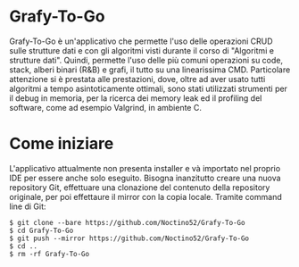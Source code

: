# Grafy-To-Go
Grafy-To-Go è un'applicativo che permette l'uso delle operazioni CRUD sulle strutture dati e con gli algoritmi visti durante il corso di "Algoritmi e strutture dati".
Quindi, permette l'uso delle più comuni operazioni su code, stack, alberi binari (R&B) e grafi, il tutto su una linearissima CMD.
Particolare attenzione si è prestata alle prestazioni, dove, oltre ad aver usato tutti algoritmi a tempo asintoticamente ottimali, sono stati utilizzati strumenti per il debug in memoria, per la ricerca dei memory leak ed il profiling del software, come ad esempio Valgrind, in ambiente C.

# Come iniziare
L'applicativo attualmente non presenta installer e và importato nel proprio IDE per essere anche solo eseguito. Bisogna inanzitutto creare una nuova repository Git, effettuare una clonazione del contenuto della repository originale, per poi effettaure il mirror con la copia locale. Tramite command line di Git:
```
$ git clone --bare https://github.com/Noctino52/Grafy-To-Go
$ cd Grafy-To-Go
$ git push --mirror https://github.com/Noctino52/Grafy-To-Go
$ cd ..
$ rm -rf Grafy-To-Go
```
